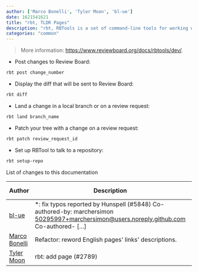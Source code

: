 ```yaml
---
author: ['Marco Bonelli', 'Tyler Moon', 'bl-ue']
date: 1621541621
title: "rbt, TLDR Pages"
description: "rbt, RBTools is a set of command-line tools for working with Review Board and RBCommons."
categories: "common"
---
```

> More information: <https://www.reviewboard.org/docs/rbtools/dev/>.

- Post changes to Review Board:

```bash
rbt post change_number
```

- Display the diff that will be sent to Review Board:

```bash
rbt diff
```

- Land a change in a local branch or on a review request:

```bash
rbt land branch_name
```

- Patch your tree with a change on a review request:

```bash
rbt patch review_request_id
```

- Set up RBTool to talk to a repository:

```bash
rbt setup-repo
```
List of changes to this documentation


Author | Description | ISO 8601 Date | GitHub link
------|-----|-----|-----
[bl-ue](mailto:54780737+bl-ue@users.noreply.github.com) | *: fix typos reported by Hunspell (#5848) Co-authored-by: marchersimon <50295997+marchersimon@users.noreply.github.com> Co-authored- [...] | 2021-05-20T22:13:41 | [8ebd171d6f00](https://github.com/tldr-pages/tldr/commit/8ebd171d6f001698709fefc02b1fd5cc9f3a99c4)
[Marco Bonelli](mailto:marco@mebeim.net) | Refactor: reword English pages' links' descriptions. | 2019-06-03T14:19:41 | [66abb98ce935](https://github.com/tldr-pages/tldr/commit/66abb98ce935c0f4516bf30c4d6da72180d5a3ab)
[Tyler Moon](mailto:moon.tyler@gmail.com) | rbt: add page (#2789) | 2019-02-20T04:58:28 | [2fa33cfe109a](https://github.com/tldr-pages/tldr/commit/2fa33cfe109a5052a500d9997f45c4bc9f26621e)

